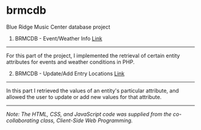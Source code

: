 # brmcdb
Blue Ridge Music Center database project

1. BRMCDB - Event/Weather Info   [Link](http://student.cs.appstate.edu/aliceami/cs3430/marathon/Lap6/event_info.php "Event Info Page")
------------------------------
For this part of the project, I implemented the retrieval of certain entity attributes for events and weather conditions in   PHP. 
    
2. BRMCDB -  Update/Add Entry Locations   [Link](http://student.cs.appstate.edu/aliceami/cs3430/marathon/Lap7/update_entry.php?entry_location_1=Bridge+Gate&entry_location_2=Hill+Gate&entry_location_3=Rock+Gate&entry_location_4=Water+Gate&entry_location_5=Fire+Gate "Update Entry Locations Page")
---------------------------------------
In this part I retrieved the values of an entity's particular attribute, and allowed the user to update or add new values for that attribute. 



---
*Note: The HTML, CSS, and JavaScript code was supplied from the co-collaborating class, Client-Side Web Programming.*
